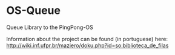 # OS-Queue
Queue Library to the PingPong-OS

Information about the project can be found (in portuguese) here: http://wiki.inf.ufpr.br/maziero/doku.php?id=so:biblioteca_de_filas
